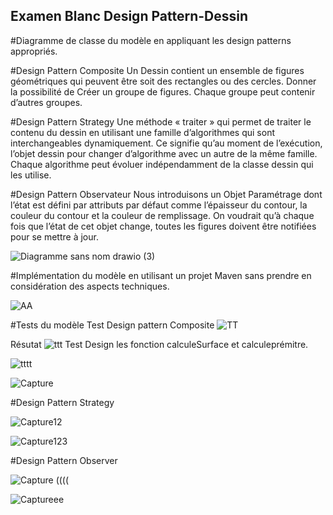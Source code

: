 ## Examen Blanc Design Pattern-Dessin
#Diagramme de classe du modèle en appliquant les design patterns appropriés.

#Design Pattern Composite
Un Dessin contient un ensemble de figures géométriques qui peuvent être soit des rectangles ou des cercles.
Donner la possibilité de Créer un groupe de figures. Chaque groupe peut contenir d’autres groupes.

#Design Pattern Strategy
Une méthode « traiter » qui permet de traiter le contenu du dessin en utilisant une famille d’algorithmes qui sont interchangeables dynamiquement. Ce signifie qu’au moment de l’exécution, l’objet dessin pour changer d’algorithme avec un autre de la même famille. Chaque algorithme peut évoluer indépendamment de la classe dessin qui les utilise.

#Design Pattern Observateur
Nous introduisons un Objet Paramétrage dont l’état est défini par attributs par défaut comme l’épaisseur du contour, la couleur du contour et la couleur de remplissage. On voudrait qu’à chaque fois que l’état de cet objet change, toutes les figures doivent être notifiées pour se mettre à jour.

![Diagramme sans nom drawio (3)](https://user-images.githubusercontent.com/86124754/198730635-9e757672-a9e7-4643-8ec5-464612d97e32.png)

#Implémentation du modèle en utilisant un projet Maven sans prendre en considération des aspects techniques.

![AA](https://user-images.githubusercontent.com/86124754/198733032-58b04c29-6bf6-46d9-b63a-9aeb2c03f61d.PNG)

#Tests du modèle
Test Design pattern Composite
![TT](https://user-images.githubusercontent.com/86124754/198733734-a8fd1aaa-3d36-4227-9680-8b414a7b6d49.PNG)

Résutat
![ttt](https://user-images.githubusercontent.com/86124754/198734240-1071a8a5-1b1b-4dd2-a243-5f29426571c6.PNG)
Test Design les fonction calculeSurface et calculeprémitre.

![tttt](https://user-images.githubusercontent.com/86124754/198734802-5ee33145-1a26-4648-bea2-4c0f5bbc84da.PNG)

![Capture](https://user-images.githubusercontent.com/86124754/198734927-c17c2d74-ee98-4b13-8988-9371dc4c4efe.PNG)

#Design Pattern Strategy

![Capture12](https://user-images.githubusercontent.com/86124754/198735280-fa59d57c-785e-46f4-8022-31647f962ed3.PNG)

![Capture123](https://user-images.githubusercontent.com/86124754/198735443-5f01497d-29ff-43f4-aec8-ce96a46ed209.PNG)

#Design Pattern Observer

![Capture ((((](https://user-images.githubusercontent.com/86124754/198735769-43d548ee-e3a1-4e65-b9e9-85016d899153.PNG)

![Captureee](https://user-images.githubusercontent.com/86124754/198735911-ac20de8f-b692-4468-901a-0a7398bd6d01.PNG)






















